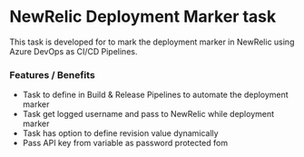 # NewRelic Deployment Marker task

This task is developed for to mark the deployment marker in NewRelic using Azure DevOps as CI/CD Pipelines. 

### Features / Benefits

- Task to define in Build & Release Pipelines to automate the deployment marker
- Task get logged username and pass to NewRelic while deployment marker
- Task has option to define revision value dynamically
- Pass API key from variable as password protected fom